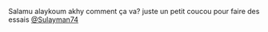 Salamu alaykoum akhy comment ça va? juste un petit coucou pour faire des essais
[@Sulayman74](https:/www.github.com/Sulayman74)
